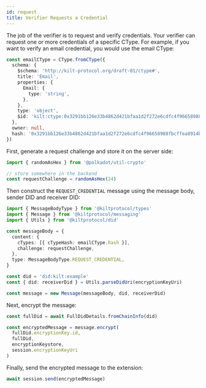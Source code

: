 ```yaml
---
id: request
title: Verifier Requests a Credential
---
```


The job of the verifier is to request and verify credentials. Your verifier can request one or more credentials of a specific CType. For example, if you want to verify an email credential, you would use the email CType:

```ts
const emailCType = CType.fromCType({
  schema: {
    $schema: 'http://kilt-protocol.org/draft-01/ctype#',
    title: 'Email',
    properties: {
      Email: {
        type: 'string',
      },
    },
    type: 'object',
    $id: 'kilt:ctype:0x3291bb126e33b4862d421bfaa1d2f272e6cdfc4f96658988fbcffea8914bd9ac',
  },
  owner: null,
  hash: '0x3291bb126e33b4862d421bfaa1d2f272e6cdfc4f96658988fbcffea8914bd9ac',
})
```

First, generate a request challenge and store it on the server side:

```ts
import { randomAsHex } from '@polkadot/util-crypto'

// store somewhere in the backend
const requestChallenge = randomAsHex(24)
```

Then construct the `REQUEST_CREDENTIAL` message using the message body, sender DID and receiver DID:

```ts
import { MessageBodyType } from '@kiltprotocol/types'
import { Message } from '@kiltprotocol/messaging'
import { Utils } from '@kiltprotocol/did'

const messageBody = {
  content: {
    cTypes: [{ cTypeHash: emailCType.hash }],
    challenge: requestChallenge,
  },
  type: MessageBodyType.REQUEST_CREDENTIAL,
}

const did = 'did:kilt:example'
const { did: receiverDid } = Utils.parseDidUri(encryptionKeyUri)

const message = new Message(messageBody, did, receiverDid)
```

Next, encrypt the message:

```ts
const fullDid = await FullDidDetails.fromChainInfo(did)

const encryptedMessage = message.encrypt(
  fullDid.encryptionKey.id,
  fullDid,
  encryptionKeystore,
  session.encryptionKeyUri
)
```

Finally, send the encrypted message to the extension:

```ts
await session.send(encryptedMessage)
```
